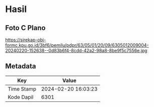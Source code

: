 # Hasil

## Foto C Plano

https://sirekap-obj-formc.kpu.go.id/3bf6/pemilu/pdpr/63/05/01/20/09/6305012009004-20240220-152638--0d83b6f4-8cdd-42a2-98a8-8be9f5c7556e.jpg


## Metadata

| Key        | Value               |
| ---------- | ------------------- |
| Time Stamp | 2024-02-20 16:03:23 |
| Kode Dapil | 6301                |



